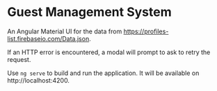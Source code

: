 # Guest Management System

An Angular Material UI for the data from https://profiles-list.firebaseio.com/Data.json.

If an HTTP error is encountered, a modal will prompt to ask to retry the request.

Use `ng serve` to build and run the application. It will be available on http://localhost:4200.
